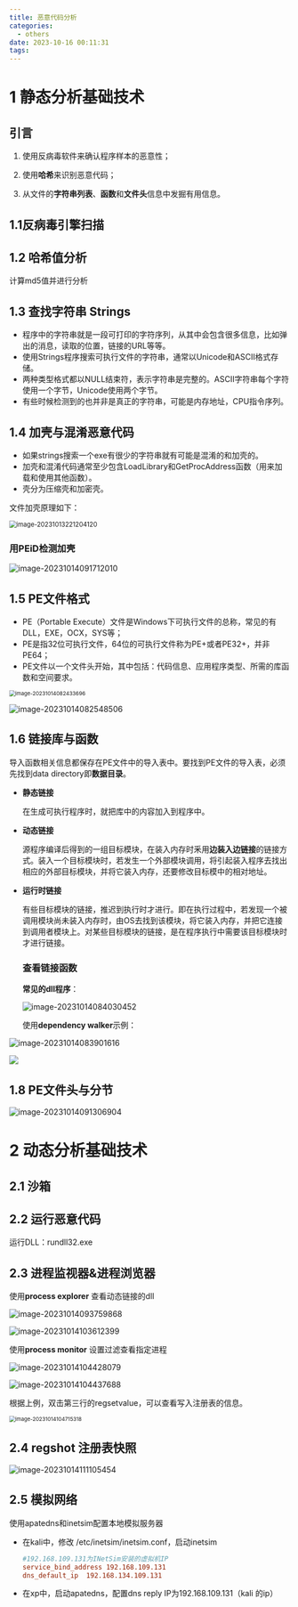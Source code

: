 ```yaml
---
title: 恶意代码分析
categories:
  - others
date: 2023-10-16 00:11:31
tags:
---
```

# 1 静态分析基础技术

## 引言

1. 使用反病毒软件来确认程序样本的恶意性；

2. 使用**哈希**来识别恶意代码；

3. 从文件的**字符串列表**、**函数**和**文件头**信息中发掘有用信息。

## 1.1反病毒引擎扫描

## 1.2 哈希值分析

计算md5值并进行分析

## 1.3 查找字符串 Strings                                                                                                                                                 

- 程序中的字符串就是一段可打印的字符序列，从其中会包含很多信息，比如弹出的消息，读取的位置，链接的URL等等。
- 使用Strings程序搜索可执行文件的字符串，通常以Unicode和ASCII格式存储。
- 两种类型格式都以NULL结束符，表示字符串是完整的。ASCII字符串每个字符使用一个字节，Unicode使用两个字节。
- 有些时候检测到的也并非是真正的字符串，可能是内存地址，CPU指令序列。

## 1.4 加壳与混淆恶意代码

- 如果strings搜索一个exe有很少的字符串就有可能是混淆的和加壳的。
- 加壳和混淆代码通常至少包含LoadLibrary和GetProcAddress函数（用来加载和使用其他函数）。
- 壳分为压缩壳和加密壳。



文件加壳原理如下：

<img src="https://s2.loli.net/2023/10/13/heJj67dS2GIwVyi.png" alt="image-20231013221204120" style="zoom:80%;" />

### 用PEiD检测加壳

![image-20231014091712010](https://s2.loli.net/2023/10/14/sJQyBRW7ujvAmiG.png)

## 1.5 PE文件格式

- PE（Portable Execute）文件是Windows下可执行文件的总称，常见的有DLL，EXE，OCX，SYS等；
- PE是指32位可执行文件，64位的可执行文件称为PE+或者PE32+，并非PE64；
- PE文件以一个文件头开始，其中包括：代码信息、应用程序类型、所需的库函数和空间要求。

<img src="https://s2.loli.net/2023/10/14/WIoJE16B7Mf4arP.png" alt="image-20231014082433696" style="zoom:67%;" />

![image-20231014082548506](https://s2.loli.net/2023/10/14/9ESYuTQnzilvWDq.png)

## 1.6 链接库与函数

导入函数相关信息都保存在PE文件中的导入表中。要找到PE文件的导入表，必须先找到data directory即**数据目录**。

- **静态链接**

  在生成可执行程序时，就把库中的内容加入到程序中。

- **动态链接**

  源程序编译后得到的一组目标模块，在装入内存时釆用**边装入边链接**的链接方式。装入一个目标模块时，若发生一个外部模块调用，将引起装入程序去找出相应的外部目标模块，并将它装入内存，还要修改目标模中的相对地址。

- **运行时链接**

  有些目标模块的链接，推迟到执行时才进行。即在执行过程中，若发现一个被调用模块尚未装入内存时，由OS去找到该模块，将它装入内存，并把它连接到调用者模块上。对某些目标模块的链接，是在程序执行中需要该目标模块时才进行链接。

  ### 查看链接函数

  **常见的dll程序**：

  ![image-20231014084030452](https://s2.loli.net/2023/10/14/uovJiMQGqW6mUp1.png)

  使用**dependency walker**示例：

![image-20231014083901616](https://s2.loli.net/2023/10/14/yn4bHvJI2Y3D1AW.png)

![](https://s2.loli.net/2023/10/14/o7VDuWFgLf51RYe.png)



## 1.8 PE文件头与分节

![image-20231014091306904](https://s2.loli.net/2023/10/14/h9eCVzFjiSpu5dv.png)

# 2 动态分析基础技术

## 2.1 沙箱

## 2.2 运行恶意代码

运行DLL：rundll32.exe

## 2.3 进程监视器&进程浏览器

使用**process explorer** 查看动态链接的dll

![image-20231014093759868](https://s2.loli.net/2023/10/14/2UyGgBNuHJtR1Fv.png)

![image-20231014103612399](https://s2.loli.net/2023/10/14/IZ8t2wgxJyODjPF.png)

使用**process monitor** 设置过滤查看指定进程 

![image-20231014104428079](https://s2.loli.net/2023/10/14/OPtT72pjD3ekBmA.png)

![image-20231014104437688](https://s2.loli.net/2023/10/14/2gVxmZKuB3Pklqs.png)

根据上例，双击第三行的regsetvalue，可以查看写入注册表的信息。

<img src="https://s2.loli.net/2023/10/14/qy4DaLAUxJhKXMn.png" alt="image-20231014104715318" style="zoom:67%;" />

## 2.4 regshot 注册表快照

![image-20231014111105454](C:%5CUsers%5CWuFei%5CAppData%5CRoaming%5CTypora%5Ctypora-user-images%5Cimage-20231014111105454.png)

## 2.5 模拟网络

使用apatedns和inetsim配置本地模拟服务器

- 在kali中，修改 /etc/inetsim/inetsim.conf，启动inetsim

  ```.conf
  #192.168.109.131为INetSim安装的虚拟机IP
  service_bind_address 192.168.109.131
  dns_default_ip  192.168.134.109.131 
  ```

- 在xp中，启动apatedns，配置dns reply IP为192.168.109.131（kali 的ip）